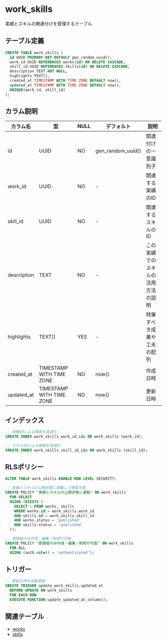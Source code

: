 # work_skills

実績とスキルの関連付けを管理するテーブル

## テーブル定義

```sql
CREATE TABLE work_skills (
  id UUID PRIMARY KEY DEFAULT gen_random_uuid(),
  work_id UUID REFERENCES works(id) ON DELETE CASCADE,
  skill_id UUID REFERENCES skills(id) ON DELETE CASCADE,
  description TEXT NOT NULL,
  highlights TEXT[],
  created_at TIMESTAMP WITH TIME ZONE DEFAULT now(),
  updated_at TIMESTAMP WITH TIME ZONE DEFAULT now(),
  UNIQUE(work_id, skill_id)
);
```

## カラム説明

| カラム名 | 型 | NULL | デフォルト | 説明 |
|----------|-----|------|------------|------|
| id | UUID | NO | gen_random_uuid() | 関連付けの一意識別子 |
| work_id | UUID | NO | - | 関連する実績のID |
| skill_id | UUID | NO | - | 関連するスキルのID |
| description | TEXT | NO | - | この実績でのスキルの活用方法の説明 |
| highlights | TEXT[] | YES | - | 特筆すべき成果や工夫の配列 |
| created_at | TIMESTAMP WITH TIME ZONE | NO | now() | 作成日時 |
| updated_at | TIMESTAMP WITH TIME ZONE | NO | now() | 更新日時 |

## インデックス

```sql
-- 実績IDによる検索を高速化
CREATE INDEX work_skills_work_id_idx ON work_skills (work_id);

-- スキルIDによる検索を高速化
CREATE INDEX work_skills_skill_id_idx ON work_skills (skill_id);
```

## RLSポリシー

```sql
ALTER TABLE work_skills ENABLE ROW LEVEL SECURITY;

-- 実績とスキルの公開状態に連動して閲覧可能
CREATE POLICY "実績とスキルの公開状態に連動" ON work_skills
  FOR SELECT
  USING (EXISTS (
    SELECT 1 FROM works, skills
    WHERE works.id = work_skills.work_id
    AND skills.id = work_skills.skill_id
    AND works.status = 'published'
    AND skills.status = 'published'
  ));

-- 管理者のみ作成・編集・削除が可能
CREATE POLICY "管理者のみ作成・編集・削除が可能" ON work_skills
  FOR ALL
  USING (auth.role() = 'authenticated');
```

## トリガー

```sql
-- 更新日時を自動更新
CREATE TRIGGER update_work_skills_updated_at
  BEFORE UPDATE ON work_skills
  FOR EACH ROW
  EXECUTE FUNCTION update_updated_at_column();
```

## 関連テーブル

- [works](./works.md)
- [skills](./skills.md) 